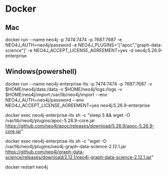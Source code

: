 # Docker

## Mac  
docker run --name neo4j -p 7474:7474 -p 7687:7687 -e NEO4J_AUTH=neo4j/password -e NEO4J_PLUGINS='["apoc","graph-data-science"]' -e NEO4J_ACCEPT_LICENSE_AGREEMENT=yes -d neo4j:5.26.9-enterprise

## Windows(powershell)  

docker run --name neo4j-enterprise-lts -p 7474:7474 -p 7687:7687 -v $HOME/neo4j/data:/data -v $HOME/neo4j/logs:/logs -v $HOME/neo4j/import:/var/lib/neo4j/import --env NEO4J_AUTH=neo4j/password --env NEO4J_ACCEPT_LICENSE_AGREEMENT=yes neo4j:5.26.9-enterprise

docker exec neo4j-enterprise-lts sh -c "sleep 5 && wget -O /var/lib/neo4j/plugins/apoc-5.26.9-core.jar https://github.com/neo4j/apoc/releases/download/5.26.9/apoc-5.26.9-core.jar"

docker exec neo4j-enterprise-lts sh -c "wget -O /var/lib/neo4j/plugins/neo4j-graph-data-science-2.12.1.jar https://github.com/neo4j/graph-data-science/releases/download/2.12.1/neo4j-graph-data-science-2.12.1.jar"

docker restart neo4j